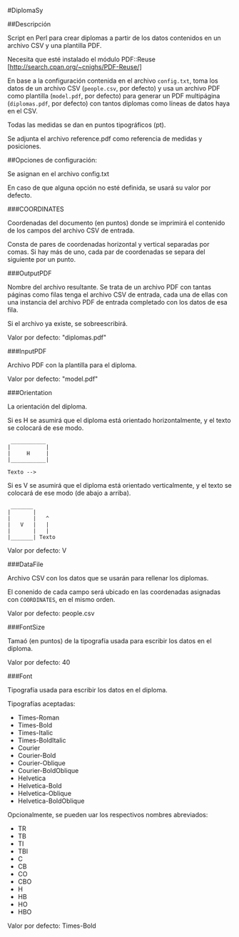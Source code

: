 #DiplomaSy


##Descripción

Script en Perl para crear diplomas a partir de los datos contenidos en un archivo CSV y una plantilla PDF.

Necesita que esté instalado el módulo PDF::Reuse [http://search.cpan.org/~cnighs/PDF-Reuse/]

En base a la configuración contenida en el archivo `config.txt`, toma los datos de un archivo CSV (`people.csv`, por defecto) y usa un archivo PDF como plantilla (`model.pdf`, por defecto) para generar un PDF multipágina (`diplomas.pdf`, por defecto) con tantos diplomas como líneas de datos haya en el CSV.

Todas las medidas se dan en puntos tipográficos (pt).

Se adjunta el archivo reference.pdf como referencia de medidas y posiciones.


##Opciones de configuración:

Se asignan en el archivo config.txt

En caso de que alguna opción no esté definida, se usará su valor por defecto.


###COORDINATES

Coordenadas del documento (en puntos) donde se imprimirá el contenido de los campos del archivo CSV de entrada.

Consta de pares de coordenadas horizontal y vertical separadas por comas. Si hay más de uno, cada par de coordenadas se separa del siguiente por un punto.


###OutputPDF

Nombre del archivo resultante. Se trata de un archivo PDF con tantas páginas como filas tenga el archivo CSV de entrada, cada una de ellas con una instancia del archivo PDF de entrada completado con los datos de esa fila. 

Si el archivo ya existe, se sobreescribirá.

Valor por defecto: "diplomas.pdf"


###InputPDF

Archivo PDF con la plantilla para el diploma.

Valor por defecto: "model.pdf"


###Orientation

La orientación del diploma. 

Si es H se asumirá que el diploma está orientado horizontalmente, y el texto se colocará de ese modo.

```
 ___________
|           |
|     H     |
|___________|

Texto -->

```

Si es V se asumirá que el diploma está orientado verticalmente, y el texto se colocará de ese modo (de abajo a arriba).

```
 _______
|       |
|       |   ^
|   V   |   |
|       |   |
|_______| Texto
```

Valor por defecto: V


###DataFile

Archivo CSV con los datos que se usarán para rellenar los diplomas.

El conenido de cada campo será ubicado en las coordenadas asignadas con `COORDINATES`, en el mismo orden.

Valor por defecto: people.csv


###FontSize

Tamaó (en puntos) de la tipografía usada para escribir los datos en el diploma.

Valor por defecto: 40


###Font

Tipografía usada para escribir los datos en el diploma.

Tipografías aceptadas:

* Times-Roman
* Times-Bold
* Times-Italic
* Times-BoldItalic
* Courier
* Courier-Bold
* Courier-Oblique
* Courier-BoldOblique
* Helvetica
* Helvetica-Bold
* Helvetica-Oblique
* Helvetica-BoldOblique

Opcionalmente, se pueden uar los respectivos nombres abreviados:

* TR
* TB
* TI
* TBI
* C
* CB
* CO
* CBO
* H
* HB
* HO
* HBO

Valor por defecto: Times-Bold
